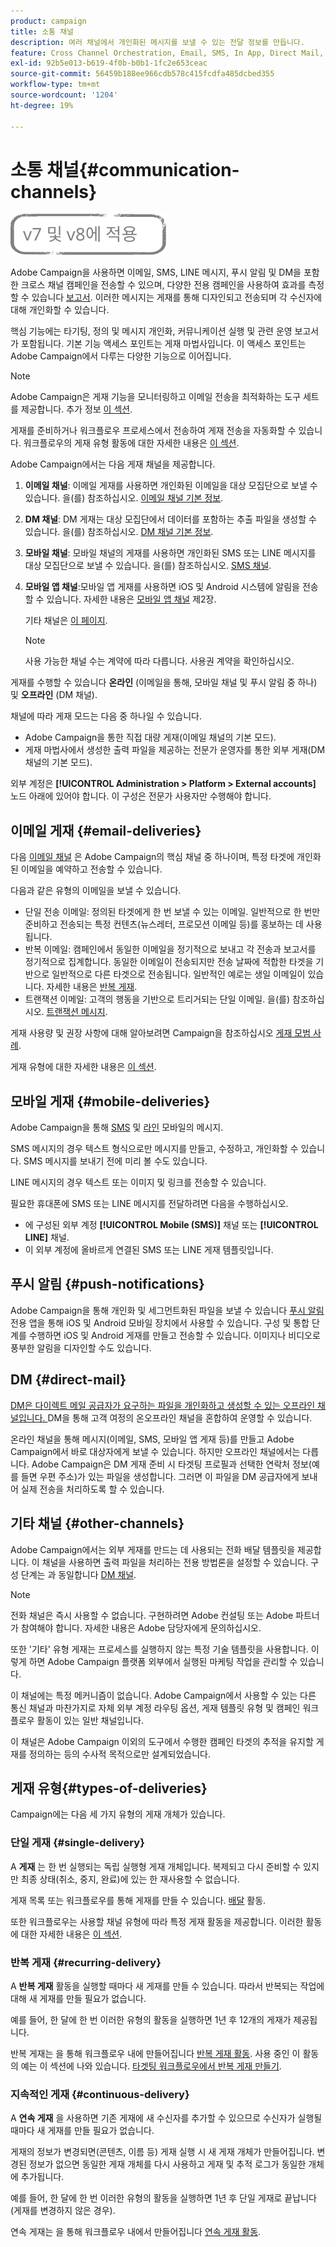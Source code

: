 ```yaml
---
product: campaign
title: 소통 채널
description: 여러 채널에서 개인화된 메시지를 보낼 수 있는 전달 정보를 만듭니다.
feature: Cross Channel Orchestration, Email, SMS, In App, Direct Mail, Push
exl-id: 92b5e013-b619-4f0b-b0b1-1fc2e653ceac
source-git-commit: 56459b188ee966cdb578c415fcdfa485dcbed355
workflow-type: tm+mt
source-wordcount: '1204'
ht-degree: 19%

---
```


# 소통 채널{#communication-channels}

![](../../assets/common.svg)

Adobe Campaign을 사용하면 이메일, SMS, LINE 메시지, 푸시 알림 및 DM을 포함한 크로스 채널 캠페인을 전송할 수 있으며, 다양한 전용 캠페인을 사용하여 효과를 측정할 수 있습니다 [보고서](../../reporting/using/delivery-reports.md). 이러한 메시지는 게재를 통해 디자인되고 전송되며 각 수신자에 대해 개인화할 수 있습니다.

핵심 기능에는 타기팅, 정의 및 메시지 개인화, 커뮤니케이션 실행 및 관련 운영 보고서가 포함됩니다. 기본 기능 액세스 포인트는 게재 마법사입니다. 이 액세스 포인트는 Adobe Campaign에서 다루는 다양한 기능으로 이어집니다.

>[!NOTE]
>
>Adobe Campaign은 게재 기능을 모니터링하고 이메일 전송을 최적화하는 도구 세트를 제공합니다. 추가 정보 [이 섹션](about-deliverability.md).

게재를 준비하거나 워크플로우 프로세스에서 전송하여 게재 전송을 자동화할 수 있습니다. 워크플로우의 게재 유형 활동에 대한 자세한 내용은 [이 섹션](../../workflow/using/about-action-activities.md).

Adobe Campaign에서는 다음 게재 채널을 제공합니다.

1. **이메일 채널**: 이메일 게재를 사용하면 개인화된 이메일을 대상 모집단으로 보낼 수 있습니다. 을(를) 참조하십시오. [이메일 채널 기본 정보](about-email-channel.md).
1. **DM 채널**: DM 게재는 대상 모집단에서 데이터를 포함하는 추출 파일을 생성할 수 있습니다. 을(를) 참조하십시오. [DM 채널 기본 정보](about-direct-mail-channel.md).
1. **모바일 채널**: 모바일 채널의 게재를 사용하면 개인화된 SMS 또는 LINE 메시지를 대상 모집단으로 보낼 수 있습니다. 을(를) 참조하십시오. [SMS 채널](sms-channel.md).
1. **모바일 앱 채널**:모바일 앱 게재를 사용하면 iOS 및 Android 시스템에 알림을 전송할 수 있습니다. 자세한 내용은 [모바일 앱 채널](about-mobile-app-channel.md) 제2장.

   기타 채널은 [이 페이지](steps-about-delivery-creation-steps.md#other-channels).

   >[!NOTE]
   >
   >사용 가능한 채널 수는 계약에 따라 다릅니다. 사용권 계약을 확인하십시오.

게재를 수행할 수 있습니다 **온라인** (이메일을 통해, 모바일 채널 및 푸시 알림 중 하나) 및 **오프라인** (DM 채널).

채널에 따라 게재 모드는 다음 중 하나일 수 있습니다.

* Adobe Campaign을 통한 직접 대량 게재(이메일 채널의 기본 모드).
* 게재 마법사에서 생성한 출력 파일을 제공하는 전문가 운영자를 통한 외부 게재(DM 채널의 기본 모드).

외부 계정은 **[!UICONTROL Administration > Platform > External accounts]** 노드 아래에 있어야 합니다. 이 구성은 전문가 사용자만 수행해야 합니다.

## 이메일 게재 {#email-deliveries}

다음 [이메일 채널](about-email-channel.md) 은 Adobe Campaign의 핵심 채널 중 하나이며, 특정 타겟에 개인화된 이메일을 예약하고 전송할 수 있습니다.

다음과 같은 유형의 이메일을 보낼 수 있습니다.

* 단일 전송 이메일: 정의된 타겟에게 한 번 보낼 수 있는 이메일. 일반적으로 한 번만 준비하고 전송되는 특정 컨텐츠(뉴스레터, 프로모션 이메일 등)를 홍보하는 데 사용됩니다.
* 반복 이메일: 캠페인에서 동일한 이메일을 정기적으로 보내고 각 전송과 보고서를 정기적으로 집계합니다. 동일한 이메일이 전송되지만 전송 날짜에 적합한 타겟을 기반으로 일반적으로 다른 타겟으로 전송됩니다. 일반적인 예로는 생일 이메일이 있습니다. 자세한 내용은 [반복 게재](../../workflow/using/recurring-delivery.md).
* 트랜잭션 이메일: 고객의 행동을 기반으로 트리거되는 단일 이메일. 을(를) 참조하십시오. [트랜잭션 메시지](../../message-center/using/about-transactional-messaging.md).

게재 사용량 및 권장 사항에 대해 알아보려면 Campaign을 참조하십시오 [게재 모범 사례](delivery-best-practices.md).

게재 유형에 대한 자세한 내용은 [이 섹션](#types-of-deliveries).

## 모바일 게재 {#mobile-deliveries}

Adobe Campaign을 통해 [SMS](sms-channel.md) 및 [라인](line-channel.md) 모바일의 메시지.

SMS 메시지의 경우 텍스트 형식으로만 메시지를 만들고, 수정하고, 개인화할 수 있습니다. SMS 메시지를 보내기 전에 미리 볼 수도 있습니다.

LINE 메시지의 경우 텍스트 또는 이미지 및 링크를 전송할 수 있습니다.

필요한 휴대폰에 SMS 또는 LINE 메시지를 전달하려면 다음을 수행하십시오.

* 에 구성된 외부 계정 **[!UICONTROL Mobile (SMS)]** 채널 또는 **[!UICONTROL LINE]** 채널.
* 이 외부 계정에 올바르게 연결된 SMS 또는 LINE 게재 템플릿입니다.

## 푸시 알림 {#push-notifications}

Adobe Campaign을 통해 개인화 및 세그먼트화된 파일을 보낼 수 있습니다 [푸시 알림](about-mobile-app-channel.md) 전용 앱을 통해 iOS 및 Android 모바일 장치에서 사용할 수 있습니다. 구성 및 통합 단계를 수행하면 iOS 및 Android 게재를 만들고 전송할 수 있습니다. 이미지나 비디오로 풍부한 알림을 디자인할 수도 있습니다.

## DM {#direct-mail}

[DM은 다이렉트 메일 공급자가 요구하는 파일을 개인화하고 생성할 수 있는 오프라인 채널입니다. ](about-direct-mail-channel.md) DM을 통해 고객 여정의 온오프라인 채널을 혼합하여 운영할 수 있습니다.

온라인 채널을 통해 메시지(이메일, SMS, 모바일 앱 게재 등)를 만들고 Adobe Campaign에서 바로 대상자에게 보낼 수 있습니다. 하지만 오프라인 채널에서는 다릅니다. Adobe Campaign은 DM 게재 준비 시 타겟팅 프로필과 선택한 연락처 정보(예를 들면 우편 주소)가 있는 파일을 생성합니다. 그러면 이 파일을 DM 공급자에게 보내어 실제 전송을 처리하도록 할 수 있습니다.

## 기타 채널 {#other-channels}

Adobe Campaign에서는 외부 게재를 만드는 데 사용되는 전화 배달 템플릿을 제공합니다. 이 채널을 사용하면 출력 파일을 처리하는 전용 방법론을 설정할 수 있습니다. 구성 단계는 과 동일합니다 [DM 채널](about-direct-mail-channel.md).

>[!NOTE]
>
>전화 채널은 즉시 사용할 수 없습니다. 구현하려면 Adobe 컨설팅 또는 Adobe 파트너가 참여해야 합니다. 자세한 내용은 Adobe 담당자에게 문의하십시오.

또한 &#39;기타&#39; 유형 게재는 프로세스를 실행하지 않는 특정 기술 템플릿을 사용합니다. 이렇게 하면 Adobe Campaign 플랫폼 외부에서 실행된 마케팅 작업을 관리할 수 있습니다.

이 채널에는 특정 메커니즘이 없습니다. Adobe Campaign에서 사용할 수 있는 다른 통신 채널과 마찬가지로 자체 외부 계정 라우팅 옵션, 게재 템플릿 유형 및 캠페인 워크플로우 활동이 있는 일반 채널입니다.

이 채널은 Adobe Campaign 이외의 도구에서 수행한 캠페인 타겟의 추적을 유지할 게재를 정의하는 등의 수사적 목적으로만 설계되었습니다.

## 게재 유형{#types-of-deliveries}

Campaign에는 다음 세 가지 유형의 게재 개체가 있습니다.

### 단일 게재 {#single-delivery}

A **게재** 는 한 번 실행되는 독립 실행형 게재 개체입니다. 복제되고 다시 준비할 수 있지만 최종 상태(취소, 중지, 완료)에 있는 한 재사용할 수 없습니다.

게재 목록 또는 워크플로우를 통해 게재를 만들 수 있습니다. [배달](../../workflow/using/delivery.md) 활동.

또한 워크플로우는 사용할 채널 유형에 따라 특정 게재 활동을 제공합니다. 이러한 활동에 대한 자세한 내용은 [이 섹션](../../workflow/using/cross-channel-deliveries.md).

### 반복 게재 {#recurring-delivery}

A **반복 게재** 활동을 실행할 때마다 새 게재를 만들 수 있습니다. 따라서 반복되는 작업에 대해 새 게재를 만들 필요가 없습니다.

예를 들어, 한 달에 한 번 이러한 유형의 활동을 실행하면 1년 후 12개의 게재가 제공됩니다.

반복 게재는 을 통해 워크플로우 내에 만들어집니다 [반복 게재 활동](../../workflow/using/recurring-delivery.md). 사용 중인 이 활동의 예는 이 섹션에 나와 있습니다. [타겟팅 워크플로우에서 반복 게재 만들기](../../workflow/using/sending-a-birthday-email.md#creating-a-recurring-delivery-in-a-targeting-workflow).

### 지속적인 게재 {#continuous-delivery}

A **연속 게재** 을 사용하면 기존 게재에 새 수신자를 추가할 수 있으므로 수신자가 실행될 때마다 새 게재를 만들 필요가 없습니다.

게재의 정보가 변경되면(콘텐츠, 이름 등) 게재 실행 시 새 게재 개체가 만들어집니다. 변경된 정보가 없으면 동일한 게재 개체를 다시 사용하고 게재 및 추적 로그가 동일한 개체에 추가됩니다.

예를 들어, 한 달에 한 번 이러한 유형의 활동을 실행하면 1년 후 단일 게재로 끝납니다(게재를 변경하지 않은 경우).

연속 게재는 을 통해 워크플로우 내에서 만들어집니다 [연속 게재 활동](../../workflow/using/continuous-delivery.md).
